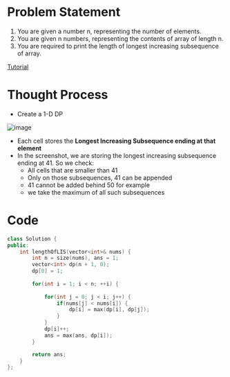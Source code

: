 # Problem Statement
1. You are given a number n, representing the number of elements.
2. You are given n numbers, representing the contents of array of length n.
3. You are required to print the length of longest increasing subsequence of array.

[Tutorial](https://www.youtube.com/watch?v=odrfUCS9sQk&list=PL-Jc9J83PIiEZvXCn-c5UIBvfT8dA-8EG&index=1)

# Thought Process

- Create a 1-D DP

![image](https://user-images.githubusercontent.com/10897423/133918792-ee7d9842-a71f-4e57-9dad-7b92e0d92d1f.png)

- Each cell stores the **Longest Increasing Subsequence ending at that element**
- In the screenshot, we are storing the longest increasing subsequence ending at 41. So we check:
  - All cells that are smaller than 41
  - Only on those subsequences, 41 can be appended
  - 41 cannot be added behind 50 for example
  - we take the maximum of all such subsequences

# Code
```cpp
class Solution {
public:
    int lengthOfLIS(vector<int>& nums) {
        int n = size(nums), ans = 1;
        vector<int> dp(n + 1, 0);
        dp[0] = 1;
        
        for(int i = 1; i < n; ++i) {
            
            for(int j = 0; j < i; j++) {
                if(nums[j] < nums[i]) {
                    dp[i] = max(dp[i], dp[j]);
                }
            }
            dp[i]++;
            ans = max(ans, dp[i]);
        }

        return ans;
    }
};
```